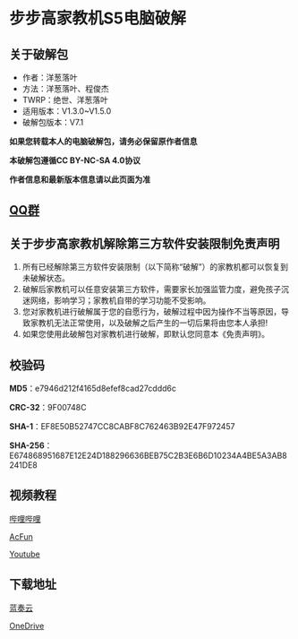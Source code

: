 # 步步高家教机S5电脑破解

## 关于破解包
- 作者：洋葱落叶
- 方法：洋葱落叶、程俊杰
- TWRP：绝世、洋葱落叶
- 适用版本：V1.3.0~V1.5.0
- 破解包版本：V7.1

**如果您转载本人的电脑破解包，请务必保留原作者信息**

**本破解包遵循CC BY-NC-SA 4.0协议**

**作者信息和最新版本信息请以此页面为准**

## [QQ群](QQ_Group.md)

## 关于步步高家教机解除第三方软件安装限制免责声明
1. 所有已经解除第三方软件安装限制（以下简称“破解”）的家教机都可以恢复到未破解状态。
2. 破解后家教机可以任意安装第三方软件，需要家长加强监管力度，避免孩子沉迷网络，影响学习；家教机自带的学习功能不受影响。
3. 您对家教机进行破解属于您的自愿行为，破解过程中因为操作不当等原因，导致家教机无法正常使用，以及破解之后产生的一切后果将由您本人承担!
4. 如果您使用此破解包对家教机进行破解，即默认您同意本《免责声明》。

## 校验码
**MD5**：e7946d212f4165d8efef8cad27cddd6c

**CRC-32**：9F00748C

**SHA-1**：EF8E50B52747CC8CABF8C762463B92E47F972457

**SHA-256**：E674868951687E12E24D188296636BEB75C2B3E6B6D10234A4BE5A3AB8241DE8

## 视频教程
[哔哩哔哩](https://b23.tv/hxNx2k)

[AcFun](https://www.acfun.cn/v/ac30354560)

[Youtube](https://youtu.be/NYNYTBkrqjc)

## 下载地址
[蓝奏云](https://ycly.lanzouw.com/b0akluldg)

[OneDrive](https://dljz-my.sharepoint.com/:f:/g/personal/ycly_nii_ink/EhOVRHG2mlpJkjlmZWhskq0BgGijDZERu4ksQOhOQkHdUw?e=iVaTd6)
